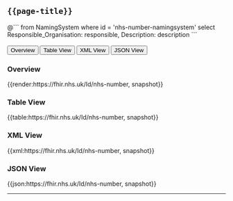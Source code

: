 ## <code>{{page-title}}</code>

<div id="transpose">
@```
from
	NamingSystem
where
	id = 'nhs-number-namingsystem'
select
  Responsible_Organisation: responsible,
	Description: description
```
</div>
<br>

<div class="tab">
 <button class="tablinks active" onclick="openTab(event, 'Overview')">Overview</button>
   <button class="tablinks" onclick="openTab(event, 'Table View')">Table View</button>
   <button class="tablinks" onclick="openTab(event, 'XML View')">XML View</button>
  <button class="tablinks" onclick="openTab(event, 'JSON View')">JSON View</button>
</div>

<div id="Overview" class="tabcontent" style="display:block">
  <h3>Overview</h3>
{{render:https://fhir.nhs.uk/Id/nhs-number, snapshot}}
</div>

<div id="Table View" class="tabcontent">
  <h3>Table View</h3>
{{table:https://fhir.nhs.uk/Id/nhs-number, snapshot}}
</div>

<div id="XML View" class="tabcontent">
  <h3>XML View</h3>
{{xml:https://fhir.nhs.uk/Id/nhs-number, snapshot}}
</div>

<div id="JSON View" class="tabcontent">
  <h3>JSON View</h3>
{{json:https://fhir.nhs.uk/Id/nhs-number, snapshot}}
</div>

---